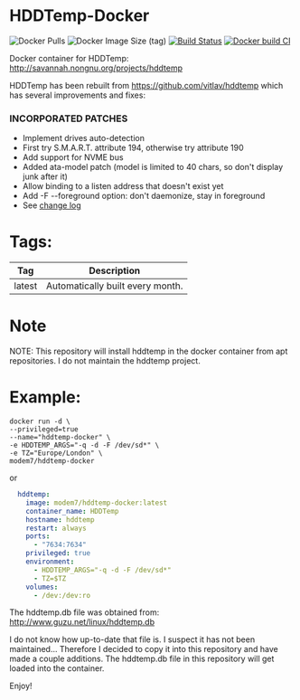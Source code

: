# HDDTemp-Docker

![Docker Pulls](https://img.shields.io/docker/pulls/modem7/hddtemp-docker) 
![Docker Image Size (tag)](https://img.shields.io/docker/image-size/modem7/hddtemp-docker/latest) 
[![Build Status](https://drone.modem7.com/api/badges/modem7/hddtemp-docker/status.svg)](https://drone.modem7.com/modem7/hddtemp-docker)
[![Docker build CI](https://github.com/modem7/hddtemp-docker/actions/workflows/CI.yml/badge.svg?branch=master)](https://github.com/modem7/hddtemp-docker/actions/workflows/CI.yml)

Docker container for HDDTemp:
http://savannah.nongnu.org/projects/hddtemp

HDDTemp has been rebuilt from https://github.com/vitlav/hddtemp which has several improvements and fixes:

### INCORPORATED PATCHES
 * Implement drives auto-detection
 * First try S.M.A.R.T. attribute 194, otherwise try attribute 190
 * Add support for NVME bus
 * Added ata-model patch (model is limited to 40 chars, so don't display junk after it)
 * Allow binding to a listen address that doesn't exist yet
 * Add -F --foreground option:  don't daemonize, stay in foreground
 * See [change log](https://github.com/vitlav/hddtemp/blob/master/ChangeLog)

# Tags: 
| Tag | Description |
| :----: | --- |
| latest | Automatically built every month. |

# Note
NOTE: This repository will install hddtemp in the docker container from apt repositories. I do not maintain the hddtemp project.

# Example:
```
docker run -d \
--privileged=true 
--name="hddtemp-docker" \
-e HDDTEMP_ARGS="-q -d -F /dev/sd*" \
-e TZ="Europe/London" \
modem7/hddtemp-docker
```

or

```yaml
  hddtemp:
    image: modem7/hddtemp-docker:latest
    container_name: HDDTemp
    hostname: hddtemp
    restart: always
    ports:
      - "7634:7634"
    privileged: true
    environment:
      - HDDTEMP_ARGS="-q -d -F /dev/sd*"
      - TZ=$TZ
    volumes:
      - /dev:/dev:ro
```



The hddtemp.db file was obtained from:
http://www.guzu.net/linux/hddtemp.db

I do not know how up-to-date that file is. I suspect it has not been maintained...
Therefore I decided to copy it into this repository and have made a couple additions.
The hddtemp.db file in this repository will get loaded into the container.

Enjoy!

